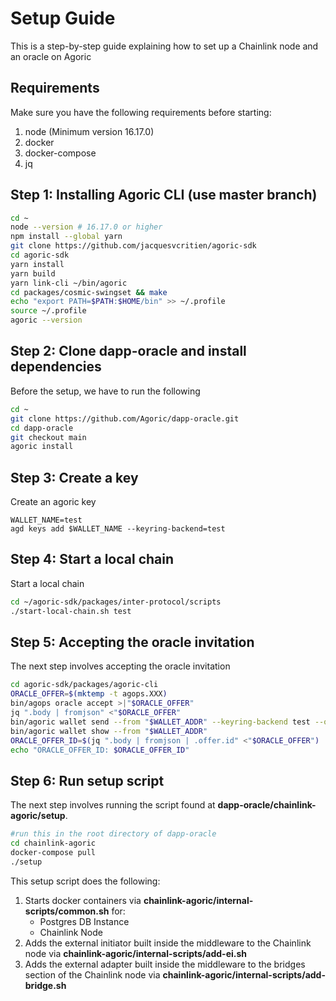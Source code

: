 # Setup Guide

This is a step-by-step guide explaining how to set up a Chainlink node and an oracle on Agoric

## Requirements

Make sure you have the following requirements before starting:
1. node (Minimum version 16.17.0)
2. docker
3. docker-compose
4. jq

## Step 1: Installing Agoric CLI (use master branch)

``` bash
cd ~
node --version # 16.17.0 or higher
npm install --global yarn
git clone https://github.com/jacquesvcritien/agoric-sdk
cd agoric-sdk
yarn install
yarn build
yarn link-cli ~/bin/agoric
cd packages/cosmic-swingset && make
echo "export PATH=$PATH:$HOME/bin" >> ~/.profile
source ~/.profile
agoric --version
```

## Step 2: Clone dapp-oracle and install dependencies

Before the setup, we have to run the following

```bash
cd ~
git clone https://github.com/Agoric/dapp-oracle.git
cd dapp-oracle
git checkout main
agoric install
```

## Step 3: Create a key

Create an agoric key

```
WALLET_NAME=test
agd keys add $WALLET_NAME --keyring-backend=test
```

## Step 4: Start a local chain

Start a local chain

```bash
cd ~/agoric-sdk/packages/inter-protocol/scripts
./start-local-chain.sh test
```

## Step 5: Accepting the oracle invitation

The next step involves accepting the oracle invitation

```bash
cd agoric-sdk/packages/agoric-cli
ORACLE_OFFER=$(mktemp -t agops.XXX)
bin/agops oracle accept >|"$ORACLE_OFFER"
jq ".body | fromjson" <"$ORACLE_OFFER"
bin/agoric wallet send --from "$WALLET_ADDR" --keyring-backend test --offer "$ORACLE_OFFER"
bin/agoric wallet show --from "$WALLET_ADDR"
ORACLE_OFFER_ID=$(jq ".body | fromjson | .offer.id" <"$ORACLE_OFFER")
echo "ORACLE_OFFER_ID: $ORACLE_OFFER_ID"
```

## Step 6: Run setup script

The next step involves running the script found at <b>dapp-oracle/chainlink-agoric/setup</b>.

```bash
#run this in the root directory of dapp-oracle
cd chainlink-agoric
docker-compose pull
./setup
```

This setup script does the following:
1. Starts docker containers via <b>chainlink-agoric/internal-scripts/common.sh</b> for:
    - Postgres DB Instance
    - Chainlink Node
2. Adds the external initiator built inside the middleware to the Chainlink node via <b>chainlink-agoric/internal-scripts/add-ei.sh</b>
3. Adds the external adapter built inside the middleware to the bridges section of the Chainlink node via <b>chainlink-agoric/internal-scripts/add-bridge.sh</b>
